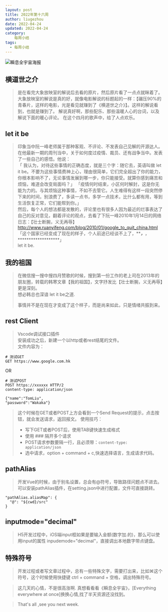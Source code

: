 ```yaml
---
layout: post
title: 2022年第十六周
author: liugezhou
date: 2022-04-24
updated: 2022-04-24
category:
    每周小结
tags:
  - 每周小结
---
```

![瞬息全宇宙海报](https://cdn.jsdelivr.net/gh/liugezhou/image@master/img/202216.14m0cp3orfuk.webp)
<!--more-->
## 横道世之介
> 是在看完大象放映室的解说后去看的原片，然后原片看了一点点就眯着了。  
> 大象放映室的解说是真的好，就像电影解说的标题起的一样：【碾压90%的青春片，这样的电影，光是看见就赚到了《横道世之介》】。这样的解说看到，也就是赚到了。 
> 解说真好啊，那些配乐、那些温暖人心的台词，以及解说下面的暖心评论。 
> 在这个四月的歌声中，给了人点欢乐。
## let it be
> 印象当中阮一峰老师属于那种客观、不评论、不发表自己见解的开源达人。  
> 在他最新一期的周刊当中，关于如何度过疫情、裁员、还有战争当中。发表了一些自己的感悟。他说：  
> 「 我认为，对待这些事情的正确态度，就是三个字：随它去，英语叫做 let it be。不要为这些事情费神上心，理由很简单，它们完全超出了你的能力，你根本影响不了，无论事情发展到哪一步，你只能接受。就算你感到痛苦和烦恼，难道会改变局面吗？」 
> 「疫情何时结束，小区何时解封，这是你无能为力的。与其烦恼这种事情，不如不去管它。人生难得有这样一段突然停下来的时间，别浪费了，多读一点书，多学一点技术，比什么都有用，等到生活恢复正常，它们能帮到你。」  
> 然后，每个人的想法都是发散的，评论里也有很多人因为最近的烂事表达了自己的反对意见，翻着评论的观点，去看了下阮一峰2010年1月14日的网络日志：【壮士断腕，义无再辱】 
> http://www.ruanyifeng.com/blog/2010/01/google_to_quit_china.html  
> 「这个国家已经变成了现在的样子，个人前途已经谈不上了，*****************，***************，*******************」   
> let it be.

## 我的祖国
> 在微信搜一搜中搜四月赞歌的时候，搜到第一份工作的老上司在2013年的朋友圈，转载的韩寒文章【我的祖国】，文字抒发比【壮士断腕，义无再辱】更是深刻。  
> 想必韩总也深谙 let it be之道. 
>
> 事情并不是在现在才变成了这个样子，而是尚来如此，只是情绪共振到来。  

## rest Client
> Vscode调试接口插件  
> 安装成功之后，新建一个以http或者rest结尾的文件。  
> 文件内容为：  
```
# 测试GET
GET https://www.google.com.hk
```
OR
```
# 测试POST
POST https://xxxxxx HTTP/2
content-type: application/json

{"name":"TomLiu",
"password":"Wakaka"}
```
> 这个时候在GET或者POST上方会看到一个Send Request的提示，点击按钮，就会发送请求，返回报文。 
> 使用技巧：  
> - 写下GET或者POST后，使用TAB键快速生成格式  
> - 使用 ### 隔开多个请求
> - POST请求参数要隔一行，且必须带：`content-type: application/json`  
> - 选中请求，option + command + c,快速选择语言，生成请求代码。

## pathAlias
> 开发Vue的时候，由于别名设置，总会有@符号，导致路径问题点不进去。  
> 可以安装pathAlias插件，在setting.json中进行配置，文件可直接跳转。
```
"pathAlias.aliasMap": {
  "@": "${cwd}/src"
}
```

## inputmode="decimal"
> H5开发过程中，iOS端input框如果是要输入金额(数字加.的)，那么可以使用input的属性 inpudemode="decimal"，直接调出本地数字带点键盘。

## 特殊符号
> 开发过程或者写文章过程中，总有一些特殊文字，需要打出来，比如⌘这个符号，这个时候使用快捷键 ctrl + command + 空格，调出特殊符号。

> 这几天的心情，不是很高涨啊. 
> 真想看看看《瞬息全宇宙》，[Everything everywhere at once]换换心情,找了半天资源还没找到。

> That's all ,see you next week.
